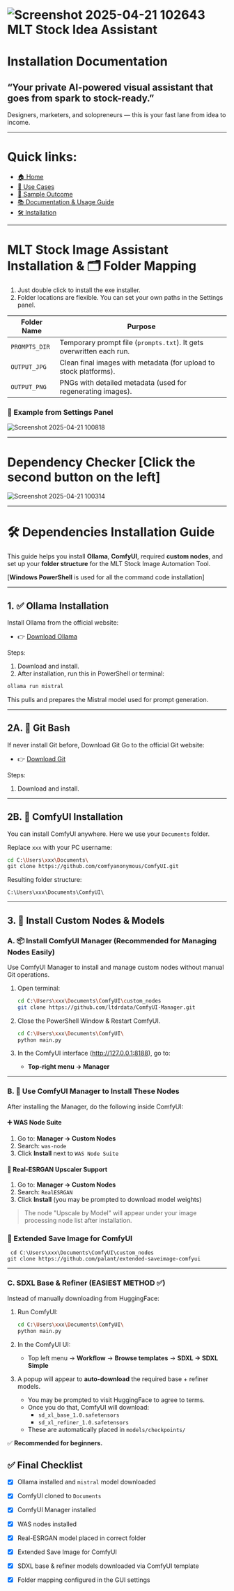 # ![Screenshot 2025-04-21 102643](https://github.com/user-attachments/assets/f322d9cc-1adf-45d4-a38d-4764f62cf7bd) MLT Stock Idea Assistant
# Installation Documentation

## “Your private AI-powered visual assistant that goes from spark to stock-ready.”
Designers, marketers, and solopreneurs — this is your fast lane from idea to income.

---

# Quick links:
- [🏠 Home](../README.md)
- [🎯 Use Cases](case.md)
- [👀 Sample Outcome](../sample/sample.md)
- [📚 Documentation & Usage Guide](Documentation.md)
- [🛠 Installation](INSTALLATION_GUIDE.md)

  
---

# MLT Stock Image Assistant Installation & 🗂 Folder Mapping
1. Just double click to install the exe installer.
2. Folder locations are flexible. You can set your own paths in the Settings panel.

| Folder Name      | Purpose                                                                 |
|------------------|-------------------------------------------------------------------------|
| `PROMPTS_DIR`    | Temporary prompt file (`prompts.txt`). It gets overwritten each run.   |
| `OUTPUT_JPG`     | Clean final images with metadata (for upload to stock platforms).       |
| `OUTPUT_PNG`     | PNGs with detailed metadata (used for regenerating images).             |

### 📸 Example from Settings Panel

![Screenshot 2025-04-21 100818](https://github.com/user-attachments/assets/d7c74574-67f0-41ea-994a-9fdc7e710c51)

---

# Dependency Checker [Click the second button on the left]
![Screenshot 2025-04-21 100314](https://github.com/user-attachments/assets/c74dfaf8-1fca-44cb-acef-bee0e45411ea)

---

# 🛠 Dependencies Installation Guide

This guide helps you install **Ollama**, **ComfyUI**, required **custom nodes**, and set up your **folder structure** for the MLT Stock Image Automation Tool. 

[**Windows PowerShell** is used for all the command code installation]

---

## 1. ✅ Ollama Installation

Install Ollama from the official website:

- 👉 [Download Ollama](https://ollama.com/download)

Steps:
1. Download and install.
2. After installation, run this in PowerShell or terminal:

```bash
ollama run mistral
```

This pulls and prepares the Mistral model used for prompt generation.

---

## 2A. 🧰 Git Bash
If never install Git before, Download Git
Go to the official Git website:
- 👉 [Download Git](https://git-scm.com/downloads)

Steps:
1. Download and install.

---

## 2B. 🧰 ComfyUI Installation

You can install ComfyUI anywhere. Here we use your `Documents` folder.

Replace `xxx` with your PC username:

```bash
cd C:\Users\xxx\Documents\
git clone https://github.com/comfyanonymous/ComfyUI.git
```

Resulting folder structure:
```
C:\Users\xxx\Documents\ComfyUI\
```

---

## 3. 🔌 Install Custom Nodes & Models

### A. 📦 Install ComfyUI Manager (Recommended for Managing Nodes Easily)

Use ComfyUI Manager to install and manage custom nodes without manual Git operations.

1. Open terminal:
   ```bash
   cd C:\Users\xxx\Documents\ComfyUI\custom_nodes
   git clone https://github.com/ltdrdata/ComfyUI-Manager.git
   
   ```

2. Close the PowerShell Window & Restart ComfyUI.
   ```bash
   cd C:\Users\xxx\Documents\ComfyUI\
   python main.py
   ```
   
3. In the ComfyUI interface (http://127.0.0.1:8188), go to:
   - **Top-right menu → Manager**

---

### B. 🧰 Use ComfyUI Manager to Install These Nodes

After installing the Manager, do the following inside ComfyUI:

#### ➕ WAS Node Suite

1. Go to: **Manager → Custom Nodes**
2. Search: `was-node`
3. Click **Install** next to `WAS Node Suite`

#### 🔼 Real-ESRGAN Upscaler Support

1. Go to: **Manager → Custom Nodes**
2. Search: `RealESRGAN`
3. Click **Install** (you may be prompted to download model weights)

> The node "Upscale by Model" will appear under your image processing node list after installation.

### 💾 Extended Save Image for ComfyUI
```
 cd C:\Users\xxx\Documents\ComfyUI\custom_nodes
git clone https://github.com/palant/extended-saveimage-comfyui
```
---

### C. SDXL Base & Refiner (EASIEST METHOD ✅)

Instead of manually downloading from HuggingFace:

1. Run ComfyUI:
   ```bash
   cd C:\Users\xxx\Documents\ComfyUI\
   python main.py
   ```

2. In the ComfyUI UI:
   - Top left menu → **Workflow** → **Browse templates** → **SDXL → SDXL Simple**

3. A popup will appear to **auto-download** the required base + refiner models.
   - You may be prompted to visit HuggingFace to agree to terms.
   - Once you do that, ComfyUI will download:
     - `sd_xl_base_1.0.safetensors`
     - `sd_xl_refiner_1.0.safetensors`
   - These are automatically placed in `models/checkpoints/`

✅ **Recommended for beginners.**



## ✅ Final Checklist

- [x] Ollama installed and `mistral` model downloaded
- [x] ComfyUI cloned to `Documents`
- [x] ComfyUI Manager installed
- [x] WAS nodes installed
- [x] Real-ESRGAN model placed in correct folder
- [x] Extended Save Image for ComfyUI
- [x] SDXL base & refiner models downloaded via ComfyUI template
- [x] Folder mapping configured in the GUI settings

